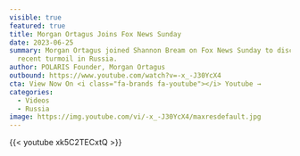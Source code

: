 ```yaml
---
visible: true
featured: true
title: Morgan Ortagus Joins Fox News Sunday
date: 2023-06-25
summary: Morgan Ortagus joined Shannon Bream on Fox News Sunday to discuss the
  recent turmoil in Russia.
author: POLARIS Founder, Morgan Ortagus
outbound: https://www.youtube.com/watch?v=-x_-J30YcX4
cta: View Now On <i class="fa-brands fa-youtube"></i> Youtube →
categories:
  - Videos
  - Russia
image: https://img.youtube.com/vi/-x_-J30YcX4/maxresdefault.jpg
---
```


{{< youtube xk5C2TECxtQ >}}